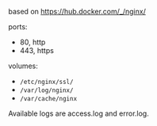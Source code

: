 based on https://hub.docker.com/_/nginx/

ports:
* 80, http
* 443, https

volumes:
* `/etc/nginx/ssl/`
* `/var/log/nginx/`
* `/var/cache/nginx`

Available logs are access.log and error.log.


